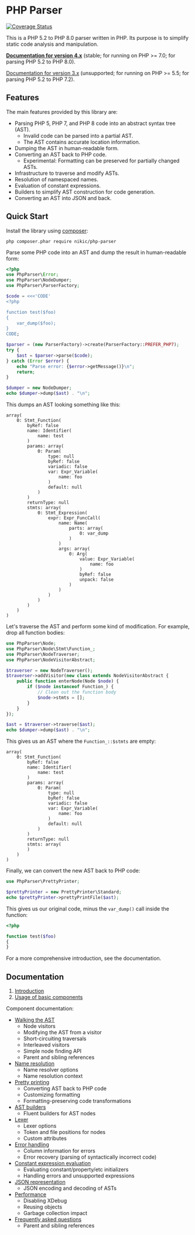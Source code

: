 # PHP Parser

[![Coverage Status](https://coveralls.io/repos/github/nikic/PHP-Parser/badge.svg?branch=master)](https://coveralls.io/github/nikic/PHP-Parser?branch=master)

This is a PHP 5.2 to PHP 8.0 parser written in PHP. Its purpose is to simplify static code analysis and
manipulation.

[**Documentation for version 4.x**][doc_master] (stable; for running on PHP >= 7.0; for parsing PHP 5.2 to PHP 8.0).

[Documentation for version 3.x][doc_3_x] (unsupported; for running on PHP >= 5.5; for parsing PHP 5.2 to PHP 7.2).

## Features

The main features provided by this library are:

- Parsing PHP 5, PHP 7, and PHP 8 code into an abstract syntax tree (AST).
  - Invalid code can be parsed into a partial AST.
  - The AST contains accurate location information.
- Dumping the AST in human-readable form.
- Converting an AST back to PHP code.
  - Experimental: Formatting can be preserved for partially changed ASTs.
- Infrastructure to traverse and modify ASTs.
- Resolution of namespaced names.
- Evaluation of constant expressions.
- Builders to simplify AST construction for code generation.
- Converting an AST into JSON and back.

## Quick Start

Install the library using [composer](https://getcomposer.org):

    php composer.phar require nikic/php-parser

Parse some PHP code into an AST and dump the result in human-readable form:

```php
<?php
use PhpParser\Error;
use PhpParser\NodeDumper;
use PhpParser\ParserFactory;

$code = <<<'CODE'
<?php

function test($foo)
{
    var_dump($foo);
}
CODE;

$parser = (new ParserFactory)->create(ParserFactory::PREFER_PHP7);
try {
    $ast = $parser->parse($code);
} catch (Error $error) {
    echo "Parse error: {$error->getMessage()}\n";
    return;
}

$dumper = new NodeDumper;
echo $dumper->dump($ast) . "\n";
```

This dumps an AST looking something like this:

```
array(
    0: Stmt_Function(
        byRef: false
        name: Identifier(
            name: test
        )
        params: array(
            0: Param(
                type: null
                byRef: false
                variadic: false
                var: Expr_Variable(
                    name: foo
                )
                default: null
            )
        )
        returnType: null
        stmts: array(
            0: Stmt_Expression(
                expr: Expr_FuncCall(
                    name: Name(
                        parts: array(
                            0: var_dump
                        )
                    )
                    args: array(
                        0: Arg(
                            value: Expr_Variable(
                                name: foo
                            )
                            byRef: false
                            unpack: false
                        )
                    )
                )
            )
        )
    )
)
```

Let's traverse the AST and perform some kind of modification. For example, drop all function bodies:

```php
use PhpParser\Node;
use PhpParser\Node\Stmt\Function_;
use PhpParser\NodeTraverser;
use PhpParser\NodeVisitorAbstract;

$traverser = new NodeTraverser();
$traverser->addVisitor(new class extends NodeVisitorAbstract {
    public function enterNode(Node $node) {
        if ($node instanceof Function_) {
            // Clean out the function body
            $node->stmts = [];
        }
    }
});

$ast = $traverser->traverse($ast);
echo $dumper->dump($ast) . "\n";
```

This gives us an AST where the `Function_::$stmts` are empty:

```
array(
    0: Stmt_Function(
        byRef: false
        name: Identifier(
            name: test
        )
        params: array(
            0: Param(
                type: null
                byRef: false
                variadic: false
                var: Expr_Variable(
                    name: foo
                )
                default: null
            )
        )
        returnType: null
        stmts: array(
        )
    )
)
```

Finally, we can convert the new AST back to PHP code:

```php
use PhpParser\PrettyPrinter;

$prettyPrinter = new PrettyPrinter\Standard;
echo $prettyPrinter->prettyPrintFile($ast);
```

This gives us our original code, minus the `var_dump()` call inside the function:

```php
<?php

function test($foo)
{
}
```

For a more comprehensive introduction, see the documentation.

## Documentation

1.  [Introduction](doc/0_Introduction.markdown)
2.  [Usage of basic components](doc/2_Usage_of_basic_components.markdown)

Component documentation:

- [Walking the AST](doc/component/Walking_the_AST.markdown)
  - Node visitors
  - Modifying the AST from a visitor
  - Short-circuiting traversals
  - Interleaved visitors
  - Simple node finding API
  - Parent and sibling references
- [Name resolution](doc/component/Name_resolution.markdown)
  - Name resolver options
  - Name resolution context
- [Pretty printing](doc/component/Pretty_printing.markdown)
  - Converting AST back to PHP code
  - Customizing formatting
  - Formatting-preserving code transformations
- [AST builders](doc/component/AST_builders.markdown)
  - Fluent builders for AST nodes
- [Lexer](doc/component/Lexer.markdown)
  - Lexer options
  - Token and file positions for nodes
  - Custom attributes
- [Error handling](doc/component/Error_handling.markdown)
  - Column information for errors
  - Error recovery (parsing of syntactically incorrect code)
- [Constant expression evaluation](doc/component/Constant_expression_evaluation.markdown)
  - Evaluating constant/property/etc initializers
  - Handling errors and unsupported expressions
- [JSON representation](doc/component/JSON_representation.markdown)
  - JSON encoding and decoding of ASTs
- [Performance](doc/component/Performance.markdown)
  - Disabling XDebug
  - Reusing objects
  - Garbage collection impact
- [Frequently asked questions](doc/component/FAQ.markdown)
  - Parent and sibling references

[doc_3_x]: https://github.com/nikic/PHP-Parser/tree/3.x/doc
[doc_master]: https://github.com/nikic/PHP-Parser/tree/master/doc
